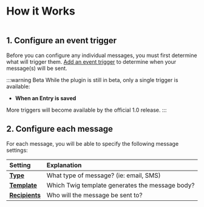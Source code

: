 # How it Works

<img class="dropshadow" :src="$withBase('/images/manage-notifications.png')" alt="">

## 1. Configure an event trigger

Before you can configure any individual messages, you must first determine what will trigger them. [Add an event trigger](/how-it-works/add-an-event-trigger/) to determine when your message(s) will be sent.

:::warning Beta
While the plugin is still in beta, only a single trigger is available:
- **When an Entry is saved**

More triggers will become available by the official 1.0 release.
:::

## 2. Configure each message

For each message, you will be able to specify the following message settings:

| Setting | Explanation
|:--------|:------------
| [**Type**](/how-it-works/set-message-type/)             | What type of message? (ie: email, SMS)
| [**Template**](/how-it-works/set-message-template/)     | Which Twig template generates the message body?
| [**Recipients**](/how-it-works/set-message-recipients/) | Who will the message be sent to?
